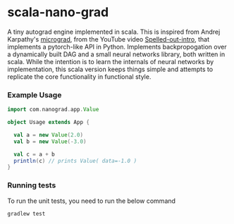 # scala-nano-grad
A tiny autograd engine implemented in scala. This is inspired from Andrej Karpathy's [micrograd](https://github.com/karpathy/micrograd), from the YouTube video [Spelled-out-intro](https://www.youtube.com/watch?v=VMj-3S1tku0&list=PLAqhIrjkxbuWI23v9cThsA9GvCAUhRvKZ&index=4), that implements a pytorch-like API in Python. Implements backpropogation over a dynamically built DAG and a small neural networks library, both written in scala. While the intention is to learn the internals of neural networks by implementation, this scala version keeps things simple and attempts to replicate the core functionality in functional style.

### Example Usage

```scala
import com.nanograd.app.Value

object Usage extends App {

  val a = new Value(2.0)
  val b = new Value(-3.0)

  val c = a + b
  println(c) // prints Value( data=-1.0 )
}
```

### Running tests
To run the unit tests, you need to run the below command
```bash
gradlew test
```
